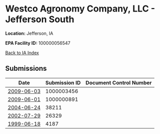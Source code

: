 # Westco Agronomy Company, LLC - Jefferson South 

**Location:** Jefferson, IA

**EPA Facility ID:** 100000056547

[Back to IA Index](../../index.md)

## Submissions

| Date | Submission ID | Document Control Number |
|------|--------------|-------------------------|
| [2009-06-03](submissions/1000003456.md) | 1000003456 |  |
| [2009-06-01](submissions/1000000891.md) | 1000000891 |  |
| [2004-06-24](submissions/38211.md) | 38211 |  |
| [2002-07-29](submissions/26329.md) | 26329 |  |
| [1999-06-18](submissions/4187.md) | 4187 |  |
